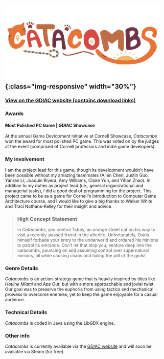 ## ![catacombs_logo](/assets/catacombs.png){:class="img-responsive" width="30%"}

### [View on the GDIAC website (contains download links)](https://gdiac.cs.cornell.edu/gdiac/showcase/gallery/catacombs/)


### Awards
#### Most Polished PC Game | GDIAC Showcase
At the annual Game Devlopment Initiative at Cornell Showcase, *Catacombs* won the award for most polished PC game. This was voted on by the judges at the event (comprised of Cornell professors and indie game developers).

### My involvement

I am the project lead for this game, though its development wouldn't have been possible without my amazing teammates (Allen Chen, Justin Guo, Yanran Li, Joaquin Rivera, Amy Williams, Claire Yun, and Yihan Zhao). In addition to my duties as project lead (i.e., general organizational and managerial tasks), I did a good deal of programming for the project. This project came to be as a game for Cornell's Introduction to Computer Game Architecture course, and I would like to give a big thanks to Walker White and Traci Nathans-Kelley for their insight and advice.

> ### High Concept Statement
> In *Catacombs*, you control Tabby, an orange street cat on his way to visit a recently-passed friend in the afterlife. Unfortunately, Osiris himself forbade your entry to the underworld and ordered his minions to patrol its entrance. Don't let that stop you; venture deep into the catacombs, pouncing on and assuming control over supernatural minions, all while causing chaos and foiling the will of the gods!

### Genre Details

*Catacombs* is an action-strategy game that is heavily inspired by titles like *Hotline Miami* and *Ape Out*, but with a more approachable and jovial twist. Our goal was to preserve the euphoria from using tactics and mechanical prowess to overcome enemies, yet to keep the game enjoyable for a casual audience.

### Technical Details

*Catacombs* is coded in Java using the LibGDX engine. 

### Other info

*Catacombs* is currently available via the [GDIAC website](https://gdiac.cs.cornell.edu/gdiac/showcase/gallery/catacombs/) and will soon be available via Steam (for free).
